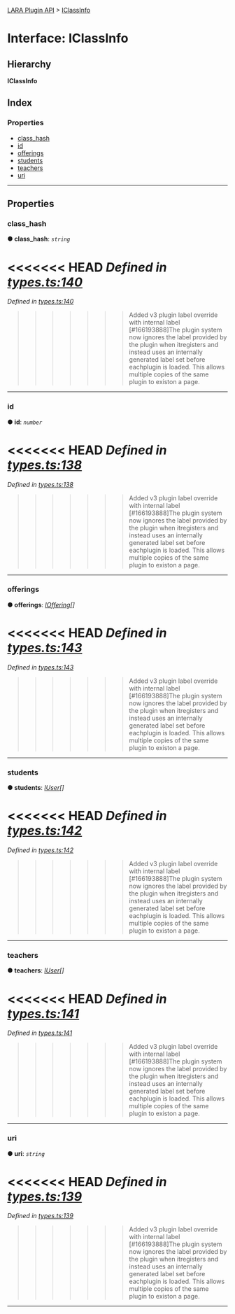 [LARA Plugin API](../README.md) > [IClassInfo](../interfaces/iclassinfo.md)

# Interface: IClassInfo

## Hierarchy

**IClassInfo**

## Index

### Properties

* [class_hash](iclassinfo.md#class_hash)
* [id](iclassinfo.md#id)
* [offerings](iclassinfo.md#offerings)
* [students](iclassinfo.md#students)
* [teachers](iclassinfo.md#teachers)
* [uri](iclassinfo.md#uri)

---

## Properties

<a id="class_hash"></a>

###  class_hash

**● class_hash**: *`string`*

<<<<<<< HEAD
*Defined in [types.ts:140](https://github.com/concord-consortium/lara/blob/7771e1f1/lara-typescript/src/plugin-api/types.ts#L140)*
=======
*Defined in [types.ts:140](https://github.com/concord-consortium/lara/blob/5ed958f8/lara-typescript/src/plugin-api/types.ts#L140)*
>>>>>>> Added v3 plugin label override with internal label [#166193888]The plugin system now ignores the label provided by the plugin when itregisters and instead uses an internally generated label set before eachplugin is loaded.  This allows multiple copies of the same plugin to existon a page.

___
<a id="id"></a>

###  id

**● id**: *`number`*

<<<<<<< HEAD
*Defined in [types.ts:138](https://github.com/concord-consortium/lara/blob/7771e1f1/lara-typescript/src/plugin-api/types.ts#L138)*
=======
*Defined in [types.ts:138](https://github.com/concord-consortium/lara/blob/5ed958f8/lara-typescript/src/plugin-api/types.ts#L138)*
>>>>>>> Added v3 plugin label override with internal label [#166193888]The plugin system now ignores the label provided by the plugin when itregisters and instead uses an internally generated label set before eachplugin is loaded.  This allows multiple copies of the same plugin to existon a page.

___
<a id="offerings"></a>

###  offerings

**● offerings**: *[IOffering](ioffering.md)[]*

<<<<<<< HEAD
*Defined in [types.ts:143](https://github.com/concord-consortium/lara/blob/7771e1f1/lara-typescript/src/plugin-api/types.ts#L143)*
=======
*Defined in [types.ts:143](https://github.com/concord-consortium/lara/blob/5ed958f8/lara-typescript/src/plugin-api/types.ts#L143)*
>>>>>>> Added v3 plugin label override with internal label [#166193888]The plugin system now ignores the label provided by the plugin when itregisters and instead uses an internally generated label set before eachplugin is loaded.  This allows multiple copies of the same plugin to existon a page.

___
<a id="students"></a>

###  students

**● students**: *[IUser](iuser.md)[]*

<<<<<<< HEAD
*Defined in [types.ts:142](https://github.com/concord-consortium/lara/blob/7771e1f1/lara-typescript/src/plugin-api/types.ts#L142)*
=======
*Defined in [types.ts:142](https://github.com/concord-consortium/lara/blob/5ed958f8/lara-typescript/src/plugin-api/types.ts#L142)*
>>>>>>> Added v3 plugin label override with internal label [#166193888]The plugin system now ignores the label provided by the plugin when itregisters and instead uses an internally generated label set before eachplugin is loaded.  This allows multiple copies of the same plugin to existon a page.

___
<a id="teachers"></a>

###  teachers

**● teachers**: *[IUser](iuser.md)[]*

<<<<<<< HEAD
*Defined in [types.ts:141](https://github.com/concord-consortium/lara/blob/7771e1f1/lara-typescript/src/plugin-api/types.ts#L141)*
=======
*Defined in [types.ts:141](https://github.com/concord-consortium/lara/blob/5ed958f8/lara-typescript/src/plugin-api/types.ts#L141)*
>>>>>>> Added v3 plugin label override with internal label [#166193888]The plugin system now ignores the label provided by the plugin when itregisters and instead uses an internally generated label set before eachplugin is loaded.  This allows multiple copies of the same plugin to existon a page.

___
<a id="uri"></a>

###  uri

**● uri**: *`string`*

<<<<<<< HEAD
*Defined in [types.ts:139](https://github.com/concord-consortium/lara/blob/7771e1f1/lara-typescript/src/plugin-api/types.ts#L139)*
=======
*Defined in [types.ts:139](https://github.com/concord-consortium/lara/blob/5ed958f8/lara-typescript/src/plugin-api/types.ts#L139)*
>>>>>>> Added v3 plugin label override with internal label [#166193888]The plugin system now ignores the label provided by the plugin when itregisters and instead uses an internally generated label set before eachplugin is loaded.  This allows multiple copies of the same plugin to existon a page.

___

